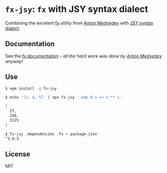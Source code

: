 # `fx-jsy`: `fx` with JSY syntax dialect

 [fx]: https://github.com/antonmedv/fx#readme
 [jsy]: https://jsy-lang.github.io

Combining the excelent [fx][fx] utility from [Anton Medvedev][fx] with [JSY syntax dialect][jsy].

## Documentation

See the [fx documentation][fx] – _all the hard work was done by [Anton Medvedev][fx] anyway!_

## Use

```bash
$ npm install -g fx-jsy
```

```bash
$ echo '[3, 4, 5]' | npx fx-jsy '.map @ x => x ** x'

[
  27,
  256,
  3125
]
```

```bash
$ fx-jsy .dependencies .fx < package.json
^3.0.3
```

## License

MIT

